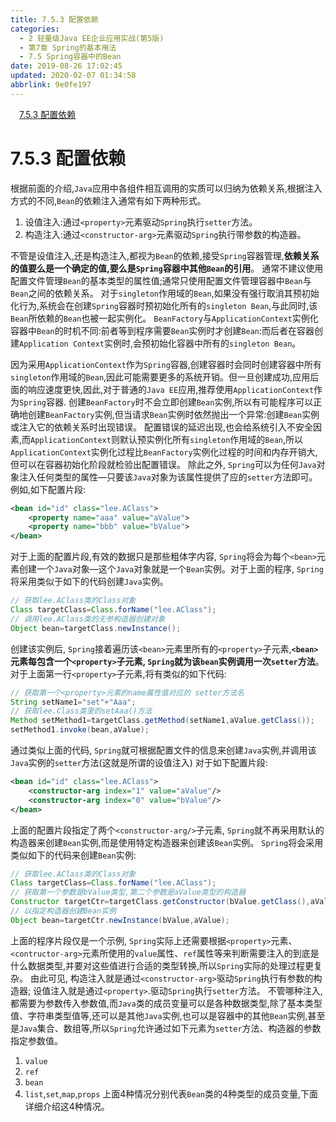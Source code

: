 ```yaml
---
title: 7.5.3 配置依赖
categories: 
  - 2 轻量级Java EE企业应用实战(第5版)
  - 第7章 Spring的基本用法
  - 7.5 Spring容器中的Bean
date: 2019-08-26 17:02:45
updated: 2020-02-07 01:34:58
abbrlink: 9e0fe197
---
```

<div id='my_toc'><a href="/JavaReadingNotes/9e0fe197/#7-5-3-配置依赖" class="header_1">7.5.3 配置依赖</a>&nbsp;<br></div>
<style>.header_1{margin-left: 1em;}.header_2{margin-left: 2em;}.header_3{margin-left: 3em;}.header_4{margin-left: 4em;}.header_5{margin-left: 5em;}.header_6{margin-left: 6em;}</style>
<!--more-->
<script>if (navigator.platform.search('arm')==-1){document.getElementById('my_toc').style.display = 'none';}var e,p = document.getElementsByTagName('p');while (p.length>0) {e = p[0];e.parentElement.removeChild(e);}</script>

<!--end-->
<!--SSTStart-->
# 7.5.3 配置依赖 #
根据前面的介绍,`Java`应用中各组件相互调用的实质可以归纳为依赖关系,根据注入方式的不同,`Bean`的依赖注入通常有如下两种形式。
1. 设值注入:通过`<property>`元素驱动`Spring`执行`setter`方法。
2. 构造注入:通过`<constructor-arg>`元素驱动`Spring`执行带参数的构造器。

不管是设值注入,还是构造注入,都视为`Bean`的依赖,接受`Spring`容器管理,**依赖关系的值要么是一个确定的值,要么是`Spring`容器中其他`Bean`的引用**。
通常不建议使用配置文件管理`Bean`的基本类型的属性值;通常只使用配置文件管理容器中`Bean`与`Bean`之间的依赖关系。
对于`singleton`作用域的`Bean`,如果没有强行取消其预初始化行为,系统会在创建`Spring`容器时预初始化所有的`singleton Bean`,与此同时,该`Bean`所依赖的`Bean`也被一起实例化。
`BeanFactory`与`ApplicationContext`实例化容器中`Bean`的时机不同:前者等到程序需要`Bean`实例时才创建`Bean`:而后者在容器创建`Application Context`实例时,会预初始化容器中所有的`singleton Bean`。

因为采用`ApplicationContext`作为`Spring`容器,创建容器时会同时创建容器中所有`singleton`作用域的`Bean`,因此可能需要更多的系统开销。但一旦创建成功,应用后面的响应速度更快,因此,对于普通的`Java EE`应用,推荐使用`ApplicationContext`作为`Spring`容器.
创建`BeanFactory`时不会立即创建`Bean`实例,所以有可能程序可以正确地创建`BeanFactory`实例,但当请求`Bean`实例时依然抛出一个异常:创建`Bean`实例或注入它的依赖关系时出现错误。
配置错误的延迟出现,也会给系统引入不安全因素,而`ApplicationContext`则默认预实例化所有`singleton`作用域的`Bean`,所以`ApplicationContext`实例化过程比`BeanFactory`实例化过程的时间和内存开销大,但可以在容器初始化阶段就检验出配置错误。
除此之外, `Spring`可以为任何`Java`对象注入任何类型的属性—只要该`Java`对象为该属性提供了应的`setter`方法即可。
例如,如下配置片段:
```xml
<bean id="id" class="lee.AClass">
    <property name="aaa" value="aValue">
    <property name="bbb" value="bValue">
</bean>
```
对于上面的配置片段,有效的数据只是那些粗体字内容, `Spring`将会为每个`<bean>`元素创建一个`Java`对象—这个`Java`对象就是一个`Bean`实例。对于上面的程序, `Spring`将采用类似于如下的代码创建`Java`实例。
```java
// 获取lee.AClass类的Class对象
Class targetClass=Class.forName("lee.AClass");
// 调用lee.AClass类的无参构造器创建对象
Object bean=targetClass.newInstance();
```
创建该实例后, `Spring`接着遍历该`<bean>`元素里所有的`<property>`子元素,**`<bean>`元素每包含一个`<property>`子元素, `Spring`就为该`bean`实例调用一次`setter`方法**。对于上面第一行`<property>`子元素,将有类似的如下代码:
```java
// 获取第一个<property>元素的name属性值对应的 setter方法名
String setName1="set"+"Aaa";
// 获取lee.Class类里的setAaa()方法
Method setMethod1=targetClass.getMethod(setName1,aValue.getClass());
setMethod1.invoke(bean,aValue);
```
通过类似上面的代码, `Spring`就可根据配置文件的信息来创建`Java`实例,并调用该`Java`实例的`setter`方法(这就是所谓的设值注入)
对于如下配置片段:
```xml
<bean id="id" class="lee.AClass">
    <constructor-arg index="1" value="aValue"/>
    <constructor-arg index="0" value="bValue"/>
</bean>
```
上面的配置片段指定了两个`<constructor-arg/>`子元素, `Spring`就不再采用默认的构造器来创建`Bean`实例,而是使用特定构造器来创建该`Bean`实例。
`Spring`将会采用类似如下的代码来创建`Bean`实例:
```java
// 获取lee.AClass类的Class对象
Class targetClass=Class.forName("lee.AClass");
// 获取第一个参数是bValue类型,第二个参数是aValue类型的构造器
Constructor targetCtr=targetClass.getConstructor(bValue.getClass(),aValue.getClass());
// 以指定构造器创建Bean实例
Object bean=targetCtr.newInstance(bValue,aValue);
```
上面的程序片段仅是一个示例, `Spring`实际上还需要根据`<property>`元素、`<contructor-arg>`元素所使用的`value`属性、`ref`属性等来判断需要注入的到底是什么数据类型,并要对这些值进行合适的类型转换,所以`Spring`实际的处理过程更复杂。
由此可见,
构造注入就是通过`<constructor-arg>`驱动`Spring`执行有参数的构造器;
设值注入就是通过`<property>`.驱动`Spring`执行`setter`方法。
不管哪种注入,都需要为参数传入参数值,而`Java`类的成员变量可以是各种数据类型,除了基本类型值、字符串类型值等,还可以是其他`Java`实例,也可以是容器中的其他`Bean`实例,甚至是`Java`集合、数组等,所以`Spring`允许通过如下元素为`setter`方法、构造器的参数指定参数值。
1. `value`
2. `ref`
3. `bean`
4. `list`,`set`,`map`,`props`
上面4种情况分别代表`Bean`类的4种类型的成员变量,下面详细介绍这4种情况。
<!--SSTStop-->

